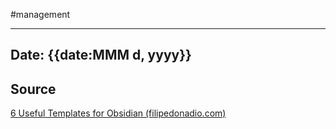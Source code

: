 #management 

---
Date: {{date:MMM d, yyyy}}
---
## Source
[6 Useful Templates for Obsidian (filipedonadio.com)](https://filipedonadio.com/6-useful-templates-for-obsidian/)


